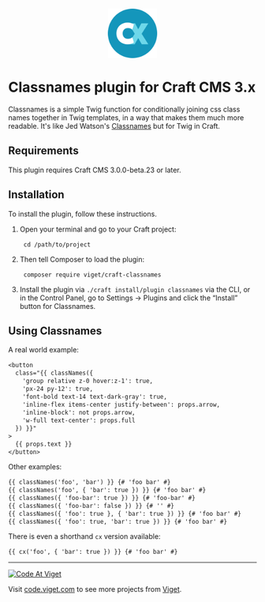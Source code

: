 <p align="center"><img src="resources/img/plugin-logo.png" width="100"></p>

# Classnames plugin for Craft CMS 3.x

Classnames is a simple Twig function for conditionally joining css class names together in Twig templates, in a way that makes them much more readable. It's like Jed Watson's [Classnames](https://github.com/JedWatson/classnames) but for Twig in Craft.

## Requirements

This plugin requires Craft CMS 3.0.0-beta.23 or later.

## Installation

To install the plugin, follow these instructions.

1. Open your terminal and go to your Craft project:

        cd /path/to/project

2. Then tell Composer to load the plugin:

        composer require viget/craft-classnames

3. Install the plugin via `./craft install/plugin classnames` via the CLI, or in the Control Panel, go to Settings → Plugins and click the “Install” button for Classnames.

## Using Classnames

A real world example:

```twig
<button
  class="{{ classNames({
    'group relative z-0 hover:z-1': true,
    'px-24 py-12': true,
    'font-bold text-14 text-dark-gray': true,
    'inline-flex items-center justify-between': props.arrow,
    'inline-block': not props.arrow,
    'w-full text-center': props.full
  }) }}"
>
  {{ props.text }}
</button>
```

Other examples:

```twig
{{ classNames('foo', 'bar') }} {# 'foo bar' #}
{{ classNames('foo', { 'bar': true }) }} {# 'foo bar' #}
{{ classNames({ 'foo-bar': true }) }} {# 'foo-bar' #}
{{ classNames({ 'foo-bar': false }) }} {# '' #}
{{ classNames({ 'foo': true }, { 'bar': true }) }} {# 'foo bar' #}
{{ classNames({ 'foo': true, 'bar': true }) }} {# 'foo bar' #}
```

There is even a shorthand `cx` version available:

```twig
{{ cx('foo', { 'bar': true }) }} {# 'foo bar' #}
```

***

<a href="http://code.viget.com">
  <img src="http://code.viget.com/github-banner.png" alt="Code At Viget">
</a>

Visit [code.viget.com](http://code.viget.com) to see more projects from [Viget](https://viget.com).
